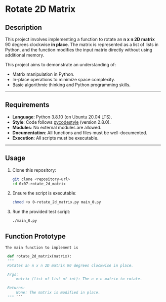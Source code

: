 # Rotate 2D Matrix

## Description
This project involves implementing a function to rotate an **n x n 2D matrix** 90 degrees clockwise **in place**. The matrix is represented as a list of lists in Python, and the function modifies the input matrix directly without using additional memory.

This project aims to demonstrate an understanding of:
- Matrix manipulation in Python.
- In-place operations to minimize space complexity.
- Basic algorithmic thinking and Python programming skills.

---

## Requirements
- **Language**: Python 3.8.10 (on Ubuntu 20.04 LTS).
- **Style**: Code follows [pycodestyle](https://pycodestyle.pycqa.org/) (version 2.8.0).
- **Modules**: No external modules are allowed.
- **Documentation**: All functions and files must be well-documented.
- **Execution**: All scripts must be executable.

---

## Usage
1. Clone this repository:
   ```bash
   git clone <repository-url>
   cd 0x07-rotate_2d_matrix
2. Ensure the script is executable:
    ```bash
    chmod +x 0-rotate_2d_matrix.py main_0.py
3. Run the provided test script:
    ```bash
    ./main_0.py

## Function Prototype
    The main function to implement is 
   ``` python    
    def rotate_2d_matrix(matrix):
    """
    Rotates an n x n 2D matrix 90 degrees clockwise in place.

    Args:
        matrix (list of list of int): The n x n matrix to rotate.

    Returns:
        None: The matrix is modified in place.
    """ ```
